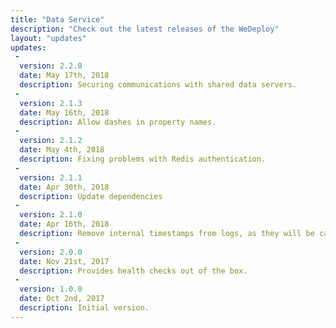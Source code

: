```yaml
---
title: "Data Service"
description: "Check out the latest releases of the WeDeploy"
layout: "updates"
updates:
 -
  version: 2.2.0
  date: May 17th, 2018
  description: Securing communications with shared data servers.
 -
  version: 2.1.3
  date: May 16th, 2018
  description: Allow dashes in property names.
 -
  version: 2.1.2
  date: May 4th, 2018
  description: Fixing problems with Redis authentication.
 -
  version: 2.1.1
  date: Apr 30th, 2018
  description: Update dependencies
 -
  version: 2.1.0
  date: Apr 16th, 2018
  description: Remove internal timestamps from logs, as they will be calculated by the platform.
 -
  version: 2.0.0
  date: Nov 21st, 2017
  description: Provides health checks out of the box.
 -
  version: 1.0.0
  date: Oct 2nd, 2017
  description: Initial version.
---
```

